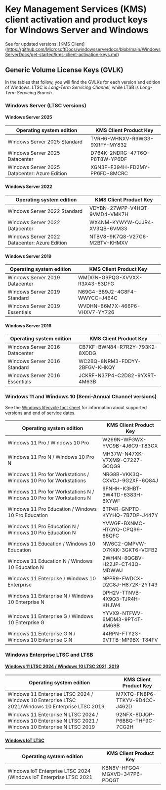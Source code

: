 # Key Management Services (KMS) client activation and product keys for Windows Server and Windows

See for updated versions: [KMS Client] (https://github.com/MicrosoftDocs/windowsserverdocs/blob/main/WindowsServerDocs/get-started/kms-client-activation-keys.md)

## Generic Volume License Keys (GVLK)

In the tables that follow, you will find the GVLKs for each version and edition of Windows. LTSC is _Long-Term Servicing Channel_, while LTSB is _Long-Term Servicing Branch_.

### Windows Server (LTSC versions)

#### Windows Server 2025

| Operating system edition                      | KMS Client Product Key        |
| --------------------------------------------- | ----------------------------- |
| Windows Server 2025 Standard                  | TVRH6-WHNXV-R9WG3-9XRFY-MY832 |
| Windows Server 2025 Datacenter                | D764K-2NDRG-47T6Q-P8T8W-YP6DF |
| Windows Server 2025 Datacenter: Azure Edition | XGN3F-F394H-FD2MY-PP6FD-8MCRC |

#### Windows Server 2022

| Operating system edition                      | KMS Client Product Key        |
| --------------------------------------------- | ----------------------------- |
| Windows Server 2022 Standard                  | VDYBN-27WPP-V4HQT-9VMD4-VMK7H |
| Windows Server 2022 Datacenter                | WX4NM-KYWYW-QJJR4-XV3QB-6VM33 |
| Windows Server 2022 Datacenter: Azure Edition | NTBV8-9K7Q8-V27C6-M2BTV-KHMXV |

#### Windows Server 2019

| Operating system edition       | KMS Client Product Key        |
| ------------------------------ | ----------------------------- |
| Windows Server 2019 Datacenter | WMDGN-G9PQG-XVVXX-R3X43-63DFG |
| Windows Server 2019 Standard   | N69G4-B89J2-4G8F4-WWYCC-J464C |
| Windows Server 2019 Essentials | WVDHN-86M7X-466P6-VHXV7-YY726 |

#### Windows Server 2016

| Operating system edition       | KMS Client Product Key        |
| ------------------------------ | ----------------------------- |
| Windows Server 2016 Datacenter | CB7KF-BWN84-R7R2Y-793K2-8XDDG |
| Windows Server 2016 Standard   | WC2BQ-8NRM3-FDDYY-2BFGV-KHKQY |
| Windows Server 2016 Essentials | JCKRF-N37P4-C2D82-9YXRT-4M63B |

### Windows 11 and Windows 10 (Semi-Annual Channel versions)

See the [Windows lifecycle fact sheet](https://support.microsoft.com/help/13853/windows-lifecycle-fact-sheet) for information about supported versions and end of service dates.

| Operating system edition                                              | KMS Client Product Key        |
| --------------------------------------------------------------------- | ----------------------------- |
| Windows 11 Pro / Windows 10 Pro                                       | W269N-WFGWX-YVC9B-4J6C9-T83GX |
| Windows 11 Pro N / Windows 10 Pro N                                   | MH37W-N47XK-V7XM9-C7227-GCQG9 |
| Windows 11 Pro for Workstations / Windows 10 Pro for Workstations     | NRG8B-VKK3Q-CXVCJ-9G2XF-6Q84J |
| Windows 11 Pro for Workstations N / Windows 10 Pro for Workstations N | 9FNHH-K3HBT-3W4TD-6383H-6XYWF |
| Windows 11 Pro Education / Windows 10 Pro Education                   | 6TP4R-GNPTD-KYYHQ-7B7DP-J447Y |
| Windows 11 Pro Education N / Windows 10 Pro Education N               | YVWGF-BXNMC-HTQYQ-CPQ99-66QFC |
| Windows 11 Education / Windows 10 Education                           | NW6C2-QMPVW-D7KKK-3GKT6-VCFB2 |
| Windows 11 Education N / Windows 10 Education N                       | 2WH4N-8QGBV-H22JP-CT43Q-MDWWJ |
| Windows 11 Enterprise / Windows 10 Enterprise                         | NPPR9-FWDCX-D2C8J-H872K-2YT43 |
| Windows 11 Enterprise N / Windows 10 Enterprise N                     | DPH2V-TTNVB-4X9Q3-TJR4H-KHJW4 |
| Windows 11 Enterprise G / Windows 10 Enterprise G                     | YYVX9-NTFWV-6MDM3-9PT4T-4M68B |
| Windows 11 Enterprise G N / Windows 10 Enterprise G N                 | 44RPN-FTY23-9VTTB-MP9BX-T84FV |

### Windows Enterprise LTSC and LTSB

#### [Windows 11 LTSC 2024 / Windows 10 LTSC 2021, 2019](#tab/windows1110ltsc)

| Operating system edition                                                                                  | KMS Client Product Key        |
| --------------------------------------------------------------------------------------------------------- | ----------------------------- |
| Windows 11 Enterprise LTSC 2024 / Windows 10 Enterprise LTSC 2021/Windows 10 Enterprise LTSC 2019         | M7XTQ-FN8P6-TTKYV-9D4CC-J462D |
| Windows 11 Enterprise N LTSC 2024 / Windows 10 Enterprise N LTSC 2021 / Windows 10 Enterprise N LTSC 2019 | 92NFX-8DJQP-P6BBQ-THF9C-7CG2H |

#### [Windows IoT LTSC](#tab/winowsiot)

| Operating system edition                                           | KMS Client Product Key        |
| ------------------------------------------------------------------ | ----------------------------- |
| Windows IoT Enterprise LTSC 2024 /Windows IoT Enterprise LTSC 2021 | KBN8V-HFGQ4-MGXVD-347P6-PDQGT |
